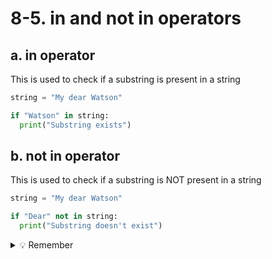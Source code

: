 # 8-5. in and not in operators

## a. in operator
This is used to check if a substring is present in a string
```python
string = "My dear Watson"

if "Watson" in string:
  print("Substring exists")
```

## b. not in operator
This is used to check if a substring is NOT present in a string
```python
string = "My dear Watson"

if "Dear" not in string:
  print("Substring doesn't exist")
```

<details>
  <summary>💡 Remember</summary>This will be a case-sensitive search
</details>